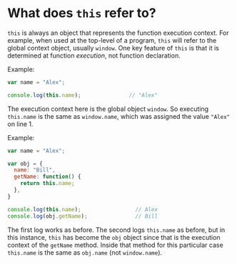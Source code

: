 # What does `this` refer to?

`this` is always an object that represents the function execution context. For example, when used at the top-level of a program, `this` will refer to the global context object, usually `window`. One key feature of `this` is that it is determined at function *execution*, not function declaration.

Example:
```javascript
var name = "Alex";

console.log(this.name);               // "Alex"
```

The execution context here is the global object `window`. So executing `this.name` is the same as `window.name`, which was assigned the value `"Alex"` on line 1.

Example:
```javascript
var name = "Alex";

var obj = {
  name: "Bill",
  getName: function() {
    return this.name;
  },
}

console.log(this.name);                 // Alex
console.log(obj.getName);               // Bill
```

The first log works as before. The second logs `this.name` as before, but in this instance, `this` has become the `obj` object since that is the execution context of the `getName` method. Inside that method for this particular case `this.name` is the same as `obj.name` (not `window.name`).
